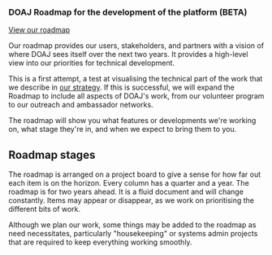 ### DOAJ Roadmap for the development of the platform (BETA)

[View our roadmap]()

Our roadmap provides our users, stakeholders, and partners with a vision of where DOAJ sees itself over the next two years. It provides a high-level view into our priorities for technical development.

This is a first attempt, a test at visualising the technical part of the work that we describe in [our strategy](). If this is successful, we will expand the Roadmap to include all aspects of DOAJ's work, from our volunteer program to our outreach and ambassador networks. 

The roadmap will show you what features or developments we're working on, what stage they're in, and when we expect to bring them to you.

## Roadmap stages
The roadmap is arranged on a project board to give a sense for how far out each item is on the horizon. Every column has a quarter and a year. The roadmap is for two years ahead. It is a fluid document and will change constantly. Items may appear or disappear, as we work on prioritising the different bits of work. 

Although we plan our work, some things may be added to the roadmap as need necessitates, particularly "housekeeping" or systems admin projects that are required to keep everything working smoothly.

